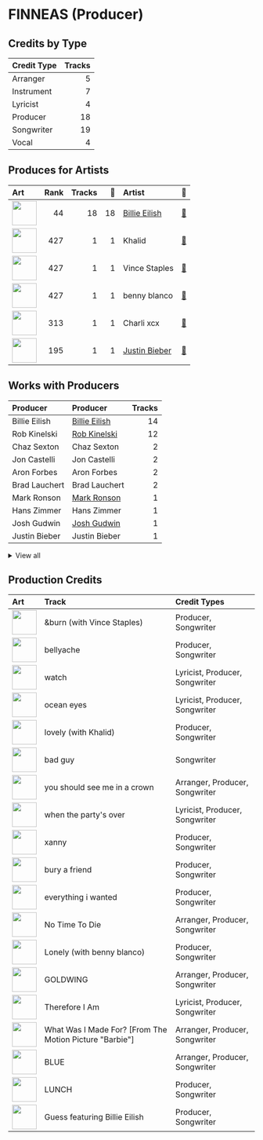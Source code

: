 # FINNEAS (Producer)

## Credits by Type

| Credit Type | Tracks |
|:---|---:|
| Arranger | 5 |
| Instrument | 7 |
| Lyricist | 4 |
| Producer | 18 |
| Songwriter | 19 |
| Vocal | 4 |

## Produces for Artists

| Art | Rank | Tracks | 💚 | Artist | 🔗 |
|:---|---:|---:|---:|:---|:---|
| <img src="https://i.scdn.co/image/ab6761610000e5eb4a21b4760d2ecb7b0dcdc8da" alt="" width="50" /> | 44 | 18 | 18 | [Billie Eilish](../../artists/billie_eilish/overview.md) | [🔗](https://open.spotify.com/artist/6qqNVTkY8uBg9cP3Jd7DAH) |
| <img src="https://i.scdn.co/image/ab6761610000e5eb24ff450c42d4e36fb34a7631" alt="" width="50" /> | 427 | 1 | 1 | Khalid | [🔗](https://open.spotify.com/artist/6LuN9FCkKOj5PcnpouEgny) |
| <img src="https://i.scdn.co/image/ab6761610000e5eb53054f8bc7e0153daefe12cc" alt="" width="50" /> | 427 | 1 | 1 | Vince Staples | [🔗](https://open.spotify.com/artist/68kEuyFKyqrdQQLLsmiatm) |
| <img src="https://i.scdn.co/image/ab6761610000e5eb860c37890942e05e58c19372" alt="" width="50" /> | 427 | 1 | 1 | benny blanco | [🔗](https://open.spotify.com/artist/5CiGnKThu5ctn9pBxv7DGa) |
| <img src="https://i.scdn.co/image/ab6761610000e5eb936885667ef44c306483c838" alt="" width="50" /> | 313 | 1 | 1 | Charli xcx | [🔗](https://open.spotify.com/artist/25uiPmTg16RbhZWAqwLBy5) |
| <img src="https://i.scdn.co/image/ab6761610000e5eb8ae7f2aaa9817a704a87ea36" alt="" width="50" /> | 195 | 1 | 1 | [Justin Bieber](../../artists/justin_bieber/overview.md) | [🔗](https://open.spotify.com/artist/1uNFoZAHBGtllmzznpCI3s) |

## Works with Producers

| Producer | Producer | Tracks |
|:---|:---|---:|
| Billie Eilish | [Billie Eilish](../billie_eilish/overview.md) | 14 |
| Rob Kinelski | [Rob Kinelski](../rob_kinelski/overview.md) | 12 |
| Chaz Sexton | Chaz Sexton | 2 |
| Jon Castelli | Jon Castelli | 2 |
| Aron Forbes | Aron Forbes | 2 |
| Brad Lauchert | Brad Lauchert | 2 |
| Mark Ronson | [Mark Ronson](../mark_ronson/overview.md) | 1 |
| Hans Zimmer | Hans Zimmer | 1 |
| Josh Gudwin | [Josh Gudwin](../josh_gudwin/overview.md) | 1 |
| Justin Bieber | Justin Bieber | 1 |


<details>
<summary>View all</summary>

| Producer | Producer | Tracks |
|:---|:---|---:|
| Eli Heisler | Eli Heisler | 1 |
| Matt Dunkley | Matt Dunkley | 1 |
| David Campbell | David Campbell | 1 |
| Casey Cuayo | Casey Cuayo | 1 |
| Charli XCX | Charli XCX | 1 |
| Stephen Lipson | Stephen Lipson | 1 |
| The Dare | The Dare | 1 |
| Vince Staples | Vince Staples | 1 |
| Andrew Wyatt | Andrew Wyatt | 1 |
| benny blanco | [benny blanco](../benny_blanco/overview.md) | 1 |
| Dylan Brady | Dylan Brady | 1 |
| Idania Valencia | Idania Valencia | 1 |
| Khalid | Khalid | 1 |
| Thom Beemer | Thom Beemer | 1 |

</details>


## Production Credits

| Art | Track | Credit Types |
|:---|:---|:---|
| <img src="https://i.scdn.co/image/ab67616d0000b273f3425d012117543bf914c451" alt="" width="50" /> | &burn (with Vince Staples) | Producer, Songwriter |
| <img src="https://i.scdn.co/image/ab67616d0000b273a9f6c04ba168640b48aa5795" alt="" width="50" /> | bellyache | Producer, Songwriter |
| <img src="https://i.scdn.co/image/ab67616d0000b273a9f6c04ba168640b48aa5795" alt="" width="50" /> | watch | Lyricist, Producer, Songwriter |
| <img src="https://i.scdn.co/image/ab67616d0000b273a9f6c04ba168640b48aa5795" alt="" width="50" /> | ocean eyes | Lyricist, Producer, Songwriter |
| <img src="https://i.scdn.co/image/ab67616d0000b2738a3f0a3ca7929dea23cd274c" alt="" width="50" /> | lovely (with Khalid) | Producer, Songwriter |
| <img src="https://i.scdn.co/image/ab67616d0000b27350a3147b4edd7701a876c6ce" alt="" width="50" /> | bad guy | Songwriter |
| <img src="https://i.scdn.co/image/ab67616d0000b27350a3147b4edd7701a876c6ce" alt="" width="50" /> | you should see me in a crown | Arranger, Producer, Songwriter |
| <img src="https://i.scdn.co/image/ab67616d0000b27350a3147b4edd7701a876c6ce" alt="" width="50" /> | when the party's over | Lyricist, Producer, Songwriter |
| <img src="https://i.scdn.co/image/ab67616d0000b27350a3147b4edd7701a876c6ce" alt="" width="50" /> | xanny | Producer, Songwriter |
| <img src="https://i.scdn.co/image/ab67616d0000b27350a3147b4edd7701a876c6ce" alt="" width="50" /> | bury a friend | Producer, Songwriter |
| <img src="https://i.scdn.co/image/ab67616d0000b273f2248cf6dad1d6c062587249" alt="" width="50" /> | everything i wanted | Producer, Songwriter |
| <img src="https://i.scdn.co/image/ab67616d0000b273f7b7174bef6f3fbfda3a0bb7" alt="" width="50" /> | No Time To Die | Arranger, Producer, Songwriter |
| <img src="https://i.scdn.co/image/ab67616d0000b27383b22beb73e2014b20159685" alt="" width="50" /> | Lonely (with benny blanco) | Producer, Songwriter |
| <img src="https://i.scdn.co/image/ab67616d0000b2732a038d3bf875d23e4aeaa84e" alt="" width="50" /> | GOLDWING | Arranger, Producer, Songwriter |
| <img src="https://i.scdn.co/image/ab67616d0000b2732a038d3bf875d23e4aeaa84e" alt="" width="50" /> | Therefore I Am | Lyricist, Producer, Songwriter |
| <img src="https://i.scdn.co/image/ab67616d0000b273ed317ec13d3de9e01fb99c9e" alt="" width="50" /> | What Was I Made For? [From The Motion Picture "Barbie"] | Arranger, Producer, Songwriter |
| <img src="https://i.scdn.co/image/ab67616d0000b27371d62ea7ea8a5be92d3c1f62" alt="" width="50" /> | BLUE | Arranger, Producer, Songwriter |
| <img src="https://i.scdn.co/image/ab67616d0000b27371d62ea7ea8a5be92d3c1f62" alt="" width="50" /> | LUNCH | Producer, Songwriter |
| <img src="https://i.scdn.co/image/ab67616d0000b2738b8d8be49f9c4a44b0574144" alt="" width="50" /> | Guess featuring Billie Eilish | Producer, Songwriter |